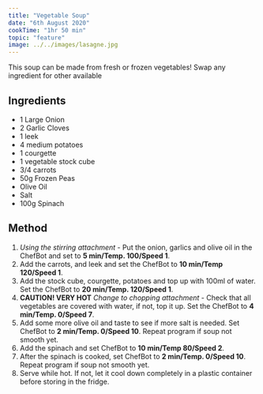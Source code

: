 ```yaml
---
title: "Vegetable Soup"
date: "6th August 2020"
cookTime: "1hr 50 min"
topic: "feature"
image: ../../images/lasagne.jpg
---
```


This soup can be made from fresh or frozen vegetables!
Swap any ingredient for other available

## Ingredients

- 1 Large Onion
- 2 Garlic Cloves
- 1 leek
- 4 medium potatoes
- 1 courgette
- 1 vegetable stock cube
- 3/4 carrots
- 50g Frozen Peas
- Olive Oil
- Salt
- 100g Spinach

## Method

1. *Using the stirring attachment* - Put the onion, garlics and olive oil in the ChefBot and set to **5 min/Temp. 100/Speed 1**.
2. Add the carrots, and leek and set the ChefBot to **10 min/Temp 120/Speed 1**.
3. Add the stock cube, courgette, potatoes and top up with 100ml of water. Set the ChefBot to **20 min/Temp. 120/Speed 1**.
4. **CAUTION! VERY HOT** *Change to chopping attachment* - Check that all vegetables are covered with water, if not, top it up. Set the ChefBot to **4 min/Temp. 0/Speed 7**.
5. Add some more olive oil and taste to see if more salt is needed. Set ChefBot to **2 min/Temp. 0/Speed 10**. Repeat program if soup not smooth yet.
6. Add the spinach and set ChefBot to **10 min/Temp 80/Speed 2**.
7. After the spinach is cooked, set ChefBot to **2 min/Temp. 0/Speed 10**. Repeat program if soup not smooth yet.
8. Serve while hot. If not, let it cool down completely in a plastic container before storing in the fridge.
